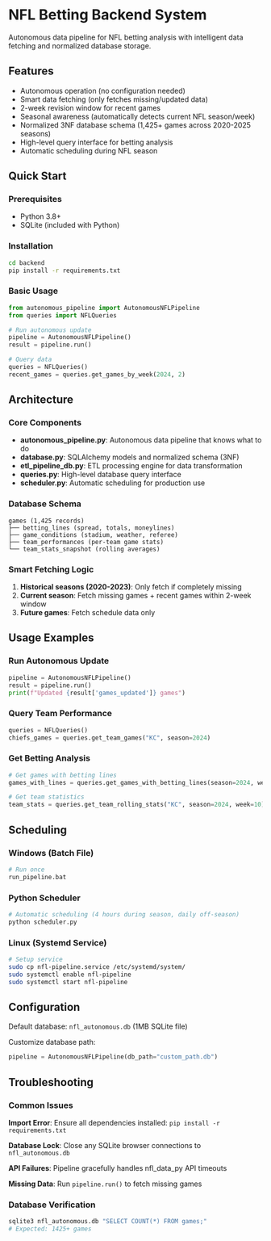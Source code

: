 # NFL Betting Backend System

Autonomous data pipeline for NFL betting analysis with intelligent data fetching and normalized database storage.

## Features

- Autonomous operation (no configuration needed)
- Smart data fetching (only fetches missing/updated data)
- 2-week revision window for recent games
- Seasonal awareness (automatically detects current NFL season/week)
- Normalized 3NF database schema (1,425+ games across 2020-2025 seasons)
- High-level query interface for betting analysis
- Automatic scheduling during NFL season

## Quick Start

### Prerequisites
- Python 3.8+
- SQLite (included with Python)

### Installation

```bash
cd backend
pip install -r requirements.txt
```

### Basic Usage

```python
from autonomous_pipeline import AutonomousNFLPipeline
from queries import NFLQueries

# Run autonomous update
pipeline = AutonomousNFLPipeline()
result = pipeline.run()

# Query data
queries = NFLQueries()
recent_games = queries.get_games_by_week(2024, 2)
```

## Architecture

### Core Components

- **autonomous_pipeline.py**: Autonomous data pipeline that knows what to do
- **database.py**: SQLAlchemy models and normalized schema (3NF)
- **etl_pipeline_db.py**: ETL processing engine for data transformation
- **queries.py**: High-level database query interface
- **scheduler.py**: Automatic scheduling for production use

### Database Schema

```
games (1,425 records)
├── betting_lines (spread, totals, moneylines)
├── game_conditions (stadium, weather, referee)
├── team_performances (per-team game stats)
└── team_stats_snapshot (rolling averages)
```

### Smart Fetching Logic

1. **Historical seasons (2020-2023)**: Only fetch if completely missing
2. **Current season**: Fetch missing games + recent games within 2-week window
3. **Future games**: Fetch schedule data only

## Usage Examples

### Run Autonomous Update
```python
pipeline = AutonomousNFLPipeline()
result = pipeline.run()
print(f"Updated {result['games_updated']} games")
```

### Query Team Performance
```python
queries = NFLQueries()
chiefs_games = queries.get_team_games("KC", season=2024)
```

### Get Betting Analysis
```python
# Get games with betting lines
games_with_lines = queries.get_games_with_betting_lines(season=2024, week=2)

# Get team statistics
team_stats = queries.get_team_rolling_stats("KC", season=2024, week=10)
```

## Scheduling

### Windows (Batch File)
```bash
# Run once
run_pipeline.bat
```

### Python Scheduler
```python
# Automatic scheduling (4 hours during season, daily off-season)
python scheduler.py
```

### Linux (Systemd Service)
```bash
# Setup service
sudo cp nfl-pipeline.service /etc/systemd/system/
sudo systemctl enable nfl-pipeline
sudo systemctl start nfl-pipeline
```

## Configuration

Default database: `nfl_autonomous.db` (1MB SQLite file)

Customize database path:
```python
pipeline = AutonomousNFLPipeline(db_path="custom_path.db")
```

## Troubleshooting

### Common Issues

**Import Error**: Ensure all dependencies installed: `pip install -r requirements.txt`

**Database Lock**: Close any SQLite browser connections to `nfl_autonomous.db`

**API Failures**: Pipeline gracefully handles nfl_data_py API timeouts

**Missing Data**: Run `pipeline.run()` to fetch missing games

### Database Verification
```bash
sqlite3 nfl_autonomous.db "SELECT COUNT(*) FROM games;"
# Expected: 1425+ games
```
